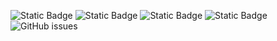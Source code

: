 ![Static Badge](https://img.shields.io/badge/blacklists-60-000000) ![Static Badge](https://img.shields.io/badge/blacklisted-3113881-cc0000) ![Static Badge](https://img.shields.io/badge/whitelisted-2243-00CC00) ![Static Badge](https://img.shields.io/badge/streaming_blacklist-28107-000000) ![GitHub issues](https://img.shields.io/github/issues/fabriziosalmi/blacklists)
